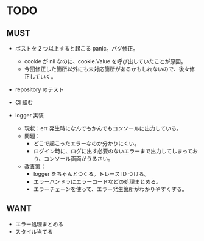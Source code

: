 # TODO

## MUST

- ポストを 2 つ以上すると起こる panic。バグ修正。

  - cookie が nil なのに、cookie.Value を呼び出していたことが原因。
  - 今回修正した箇所以外にも未対応箇所があるかもしれないので、後々修正していく。

- repository のテスト

- CI 組む

- logger 実装
  - 現状：err 発生時になんでもかんでもコンソールに出力している。
  - 問題：
    - どこで起こったエラーなのか分かりにくい。
    - ログイン時に、ログに出す必要のないエラーまで出力してしまっており、コンソール画面がうるさい。
  - 改善策：
    - logger をちゃんとつくる。トレース ID つける。
    - エラーハンドラにエラーコードなどの処理まとめる。
    - エラーチェーンを使って、エラー発生箇所がわかりやすくする。

## WANT

- エラー処理まとめる
- スタイル当てる
